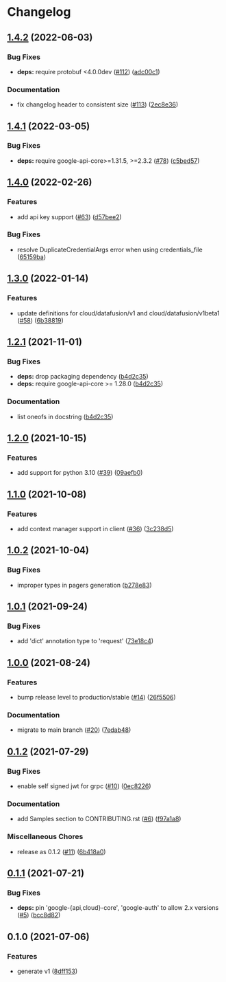 # Changelog

## [1.4.2](https://github.com/googleapis/python-data-fusion/compare/v1.4.1...v1.4.2) (2022-06-03)


### Bug Fixes

* **deps:** require protobuf <4.0.0dev ([#112](https://github.com/googleapis/python-data-fusion/issues/112)) ([adc00c1](https://github.com/googleapis/python-data-fusion/commit/adc00c1c7a75d1d06cef8e2a841353c0b7365457))


### Documentation

* fix changelog header to consistent size ([#113](https://github.com/googleapis/python-data-fusion/issues/113)) ([2ec8e36](https://github.com/googleapis/python-data-fusion/commit/2ec8e36dcfe1acacf0b7e32f06fcadad9029cb3f))

## [1.4.1](https://github.com/googleapis/python-data-fusion/compare/v1.4.0...v1.4.1) (2022-03-05)


### Bug Fixes

* **deps:** require google-api-core>=1.31.5, >=2.3.2 ([#78](https://github.com/googleapis/python-data-fusion/issues/78)) ([c5bed57](https://github.com/googleapis/python-data-fusion/commit/c5bed574dcc0a76afe6cf0e9755ca3810485c00a))

## [1.4.0](https://github.com/googleapis/python-data-fusion/compare/v1.3.0...v1.4.0) (2022-02-26)


### Features

* add api key support ([#63](https://github.com/googleapis/python-data-fusion/issues/63)) ([d57bee2](https://github.com/googleapis/python-data-fusion/commit/d57bee22c85867dfe7062dc391524cf5750b9474))


### Bug Fixes

* resolve DuplicateCredentialArgs error when using credentials_file ([65159ba](https://github.com/googleapis/python-data-fusion/commit/65159baba7657d473f753e793f8a0a5083432671))

## [1.3.0](https://github.com/googleapis/python-data-fusion/compare/v1.2.1...v1.3.0) (2022-01-14)


### Features

* update definitions for cloud/datafusion/v1 and cloud/datafusion/v1beta1  ([#58](https://github.com/googleapis/python-data-fusion/issues/58)) ([6b38819](https://github.com/googleapis/python-data-fusion/commit/6b38819f26fb72dc67ac2a4dda1c543d91b7f835))

## [1.2.1](https://www.github.com/googleapis/python-data-fusion/compare/v1.2.0...v1.2.1) (2021-11-01)


### Bug Fixes

* **deps:** drop packaging dependency ([b4d2c35](https://www.github.com/googleapis/python-data-fusion/commit/b4d2c355353bb2621f2c077a15f2505068718fc1))
* **deps:** require google-api-core >= 1.28.0 ([b4d2c35](https://www.github.com/googleapis/python-data-fusion/commit/b4d2c355353bb2621f2c077a15f2505068718fc1))


### Documentation

* list oneofs in docstring ([b4d2c35](https://www.github.com/googleapis/python-data-fusion/commit/b4d2c355353bb2621f2c077a15f2505068718fc1))

## [1.2.0](https://www.github.com/googleapis/python-data-fusion/compare/v1.1.0...v1.2.0) (2021-10-15)


### Features

* add support for python 3.10 ([#39](https://www.github.com/googleapis/python-data-fusion/issues/39)) ([09aefb0](https://www.github.com/googleapis/python-data-fusion/commit/09aefb0e13a748a7052f3bdf87fe4341c06fc28a))

## [1.1.0](https://www.github.com/googleapis/python-data-fusion/compare/v1.0.2...v1.1.0) (2021-10-08)


### Features

* add context manager support in client ([#36](https://www.github.com/googleapis/python-data-fusion/issues/36)) ([3c238d5](https://www.github.com/googleapis/python-data-fusion/commit/3c238d5d26f219dd107f09dcec3fc09977d64760))

## [1.0.2](https://www.github.com/googleapis/python-data-fusion/compare/v1.0.1...v1.0.2) (2021-10-04)


### Bug Fixes

* improper types in pagers generation ([b278e83](https://www.github.com/googleapis/python-data-fusion/commit/b278e83f4a087ac21fd02eefc5f79e8c02abcfb5))

## [1.0.1](https://www.github.com/googleapis/python-data-fusion/compare/v1.0.0...v1.0.1) (2021-09-24)


### Bug Fixes

* add 'dict' annotation type to 'request' ([73e18c4](https://www.github.com/googleapis/python-data-fusion/commit/73e18c4504ee8f1f86d9122b4fb8db223ee24cff))

## [1.0.0](https://www.github.com/googleapis/python-data-fusion/compare/v0.1.2...v1.0.0) (2021-08-24)


### Features

* bump release level to production/stable ([#14](https://www.github.com/googleapis/python-data-fusion/issues/14)) ([26f5506](https://www.github.com/googleapis/python-data-fusion/commit/26f5506b24453c6764f41637c18c6ceb10a9ba3c))


### Documentation

* migrate to main branch ([#20](https://www.github.com/googleapis/python-data-fusion/issues/20)) ([7edab48](https://www.github.com/googleapis/python-data-fusion/commit/7edab48370aeb6194f864bc2d402b8ffa7761a51))

## [0.1.2](https://www.github.com/googleapis/python-data-fusion/compare/v0.1.1...v0.1.2) (2021-07-29)


### Bug Fixes

* enable self signed jwt for grpc ([#10](https://www.github.com/googleapis/python-data-fusion/issues/10)) ([0ec8226](https://www.github.com/googleapis/python-data-fusion/commit/0ec82261f2c4fab58a2a52ec9d3c49d043598f2c))


### Documentation

* add Samples section to CONTRIBUTING.rst ([#6](https://www.github.com/googleapis/python-data-fusion/issues/6)) ([f97a1a8](https://www.github.com/googleapis/python-data-fusion/commit/f97a1a8e7d7ffdac8cbf7c7364e5b6797f818e4d))


### Miscellaneous Chores

* release as 0.1.2 ([#11](https://www.github.com/googleapis/python-data-fusion/issues/11)) ([6b418a0](https://www.github.com/googleapis/python-data-fusion/commit/6b418a0d333f81771a597e0a554d2bf05b31d962))

## [0.1.1](https://www.github.com/googleapis/python-data-fusion/compare/v0.1.0...v0.1.1) (2021-07-21)


### Bug Fixes

* **deps:** pin 'google-{api,cloud}-core', 'google-auth' to allow 2.x versions ([#5](https://www.github.com/googleapis/python-data-fusion/issues/5)) ([bcc8d82](https://www.github.com/googleapis/python-data-fusion/commit/bcc8d8292b2d474ee504483707d7856af9ecf7e0))

## 0.1.0 (2021-07-06)


### Features

* generate v1 ([8dff153](https://www.github.com/googleapis/python-data-fusion/commit/8dff15325e970ee1fbf09952026c47235f0ed8e7))
